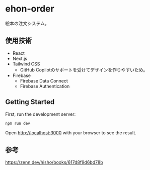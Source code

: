 # ehon-order

絵本の注文システム。

## 使用技術

- React
- Next.js
- Tailwind CSS
  - GitHub Copilotのサポートを受けてデザインを作りやすいため。
- Firebase
  - Firebase Data Connect
  - Firebase Authentication

## Getting Started

First, run the development server:

```bash
npm run dev
```

Open [http://localhost:3000](http://localhost:3000) with your browser to see the result.

## 参考

https://zenn.dev/hisho/books/617d8f9d6bd78b
